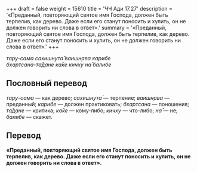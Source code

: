 +++
draft = false
weight = 15610
title = 'ЧЧ Ади 17.27'
description = '«Преданный, повторяющий святое имя Господа, должен быть терпелив, как дерево. Даже если его станут поносить и хулить, он не должен говорить ни слова в ответ».'
summary = '«Преданный, повторяющий святое имя Господа, должен быть терпелив, как дерево. Даже если его станут поносить и хулить, он не должен говорить ни слова в ответ».'
+++

_тару-сама сахишн̣ута̄ ваишн̣ава карибе  
бхартсана-та̄д̣ане ка̄ке кичху на̄ балибе_

## Пословный перевод

_тару_\-_сама_ — как дерево; _сахишн̣ута̄_ — терпение; _ваишн̣ава_ — преданный; _карибе_ — должен практиковать; _бхартсана_ — поношения; _та̄д̣ане_ — критика; _ка̄ке_ — кому-либо; _кичху_ — что-либо; _на̄_ — не; _балибе_ — скажет.

## Перевод

**«Преданный, повторяющий святое имя Господа, должен быть терпелив, как дерево. Даже если его станут поносить и хулить, он не должен говорить ни слова в ответ».**
